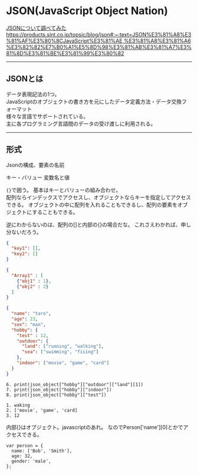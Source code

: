 # JSON(JavaScript Object Nation)

[JSONについて調べてみた](https://qiita.com/chihiro/items/dd1912c1406dbfe16b72)  
<https://products.sint.co.jp/topsic/blog/json#:~:text=JSON%E3%81%A8%E3%81%AF%E3%80%8CJavaScript%E3%81%AE,%E3%81%A8%E3%81%A6%E3%82%82%E7%B0%A1%E5%8D%98%E3%81%AB%E3%81%A7%E3%81%8D%E3%81%BE%E3%81%99%E3%80%82>  

---

## JSONとは

データ表現記法の1つ。  
JavaScriptのオブジェクトの書き方を元にしたデータ定義方法・データ交換フォーマット  
様々な言語でサポートされている。  
主に各プログラミング言語間のデータの受け渡しに利用される。  

---

## 形式

Jsonの構成、要素の名前

キー・バリュー
変数名と値


`{}`で囲う。
基本はキーとバリューの組み合わせ。  
配列ならインデックスでアクセスし、オブジェクトならキーを指定してアクセスできる。
オブジェクトの中に配列を入れることもできるし、配列の要素をオブジェクトにすることもできる。

逆にわからないのは、配列の[]と内部の{}の場合だな。
これさえわかれば、申し分ないだろう。

``` json
{
  "key1": [],
  "key2": []
}

{
  "Array1" : [
    {"obj1" : 1},
    {"obj2" : 2}
  ]
}

{
  "name": "taro",
  "age": 23,
  "sex": "man",
  "hobby": {
    "test" : 12,
    "outdoor": {
      "land": ["running", "walking"],
      "sea": ["swimming", "fising"]
    },
    "indoor": ["movie", "game", "card"]
  }
}
```

``` JS
6. print(json_object["hobby"]["outdoor"]["land"][1])
7. print(json_object["hobby"]["indoor"])
8. print(json_object["hobby"]["test"])

1. waking
2. ['movie', 'game', 'card]
3. 12
```

内部{}はオブジェクト。javascriptのあれ。
なのでPerson['name'][0]とかでアクセスできる。

``` JS
var person = {
  name: ['Bob', 'Smith'],
  age: 32,
  gender: 'male',
};
```